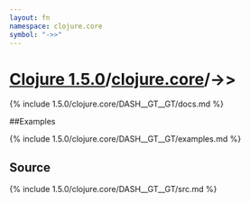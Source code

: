 ```yaml
---
layout: fn
namespace: clojure.core
symbol: "->>"
---
```


# [Clojure 1.5.0](../../)/[clojure.core](../)/->>

{% include 1.5.0/clojure.core/DASH__GT__GT/docs.md %}

##Examples

{% include 1.5.0/clojure.core/DASH__GT__GT/examples.md %}
## Source
{% include 1.5.0/clojure.core/DASH__GT__GT/src.md %}


